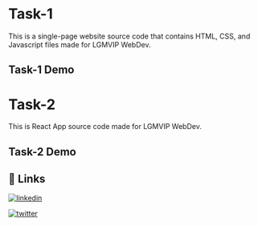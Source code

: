 
# Task-1 

This is a single-page website source code that contains HTML, CSS, and Javascript files made for LGMVIP WebDev.

## Task-1 Demo



# Task-2

This is React App source code made for LGMVIP WebDev.

## Task-2 Demo

## 🔗 Links

[![linkedin](https://img.shields.io/badge/linkedin-0A66C2?style=for-the-badge&logo=linkedin&logoColor=white)](https://www.linkedin.com/ishwar-mhase)

[![twitter](https://img.shields.io/badge/twitter-1DA1F2?style=for-the-badge&logo=twitter&logoColor=white)](https://twitter.com/IshwarMhase)


